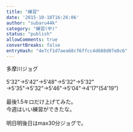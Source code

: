 ```yaml
---
title: "練習"
date: '2015-10-18T16:26:06'
author: "subaru44k"
category: "練習(中)"
status: "publish"
allowComments: true
convertBreaks: false
entryHash: "4e7cf1d7aea68cf6ffcc4d688d07e0c6"
---
```

多摩川ジョグ<br>
<br>
5'32"→5'42"→5'48"→5'32"→5'32"<br>
→5'35"→5'32"→5'46"→5'04"→4'17"(54'19")<br>
<br>
最後1.5キロだけ上げてみた。<br>
今週はいい練習ができたな。<br>
<br>
明日明後日はmax30分ジョグで。
